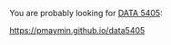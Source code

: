 You are probably looking for [DATA 5405](https://pmaymin.github.io/data5405):

https://pmaymin.github.io/data5405

